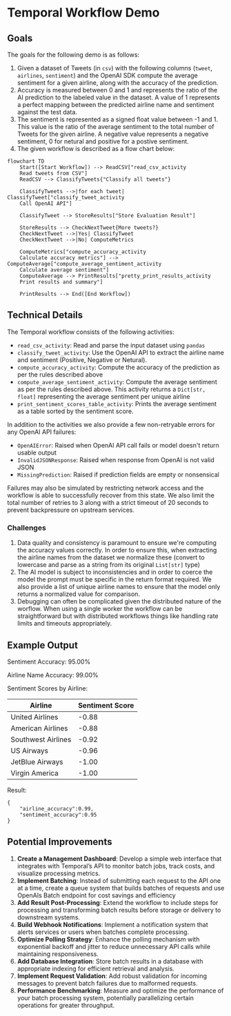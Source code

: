 # Temporal Workflow Demo

## Goals

The goals for the following demo is as follows:

1. Given a dataset of Tweets (in `csv`) with the following columns (`tweet`, `airlines`, `sentiment`) and the OpenAI SDK compute the average sentiment for a given airline, along with the accuracy of the prediction. 
2. Accuracy is measured between 0 and 1 and represents the ratio of the AI prediction to the labeled value in the dataset. A value of 1 represents a perfect mapping between the predicted airline name and sentiment against the test data.
3. The sentiment is represented as a signed float value between -1 and 1. This value is the ratio of the average sentiment to the total number of Tweets for the given airline. A negative value represents a negative sentiment, 0 for netural and positive for a postive sentiment.
4. The given workflow is described as a flow chart below: 

```mermaid
flowchart TD
    Start([Start Workflow]) --> ReadCSV["read_csv_activity
    Read tweets from CSV"]
    ReadCSV --> ClassifyTweets{"Classify all tweets"}

    ClassifyTweets -->|for each tweet| ClassifyTweet["classify_tweet_activity
    Call OpenAI API"]

    ClassifyTweet --> StoreResults["Store Evaluation Result"]

    StoreResults --> CheckNextTweet{More tweets?}
    CheckNextTweet -->|Yes| ClassifyTweet
    CheckNextTweet -->|No| ComputeMetrics

    ComputeMetrics["compute_accuracy_activity
    Calculate accuracy metrics"] --> ComputeAverage["compute_average_sentiment_activity
    Calculate average sentiment"]
    ComputeAverage --> PrintResults["pretty_print_results_activity
    Print results and summary"]

    PrintResults --> End([End Workflow])
```

## Technical Details

The Temporal workflow consists of the following activities:
- `read_csv_activity`: Read and parse the input dataset using `pandas`
- `classify_tweet_activity`: Use the OpenAI API to extract the airline name and sentiment (Positive, Negative or Netural).
- `compute_accuracy_activity`: Compute the accuracy of the prediction as per the rules described above
- `compute_average_sentiment_activity`: Compute the average sentiment as per the rules described above. This activity returns a `Dict[str, float]` representing the average sentiment per unique airline
- `print_sentiment_scores_table_activity`: Prints the average sentiment as a table sorted by the sentiment score.

In addition to the activities we also provide a few non-retryable errors for any OpenAI API failures:
- `OpenAIError`: Raised when OpenAI API call fails or model doesn't return usable output
- `InvalidJSONResponse`: Raised when response from OpenAI is not valid JSON
- `MissingPrediction`: Raised if prediction fields are empty or nonsensical

Failures may also be simulated by restricting network access and the workflow is able to successfully recover from this state. We also limit the total number of retries to 3 along with a strict timeout of 20 seconds to prevent backpressure on upstream services.

### Challenges
1. Data quality and consistency is paramount to ensure we're computing the accuracy values correctly. In order to ensure this, when extracting the airline names from the dataset we normalize these (convert to lowercase and parse as a string from its original `List[str]` type)
2. The AI model is subject to inconsistencies and in order to coerce the model the prompt must be specific in the return format required. We also provide a list of unique airline names to ensure that the model only returns a normalized value for comparison.
3. Debugging can often be complicated given the distributed nature of the worflow. When using a single worker the workflow can be straightforward but with distributed workflows things like handling rate limits and timeouts appropriately.

## Example Output

Sentiment Accuracy: 95.00%

Airline Name Accuracy: 99.00%

Sentiment Scores by Airline:

| Airline             | Sentiment Score |
|---------------------|-----------------|
| United Airlines     |           -0.88 |
| American Airlines   |           -0.88 |
| Southwest Airlines  |           -0.92 |
| US Airways          |           -0.96 |
| JetBlue Airways     |           -1.00 |
| Virgin America      |           -1.00 |


Result:
```
{
    "airline_accuracy":0.99,
    "sentiment_accuracy":0.95
}
```

## Potential Improvements

1. **Create a Management Dashboard**: Develop a simple web interface that integrates with Temporal’s API to monitor batch jobs, track costs, and visualize processing metrics.
1. **Implement Batching**: Instead of submitting each request to the API one at a time, create a queue system that builds batches of requests and use OpenAIs Batch endpoint for cost savings and efficiency
1. **Add Result Post-Processing**: Extend the workflow to include steps for processing and transforming batch results before storage or delivery to downstream systems.
1. **Build Webhook Notifications**: Implement a notification system that alerts services or users when batches complete processing.
1. **Optimize Polling Strategy**: Enhance the polling mechanism with exponential backoff and jitter to reduce unnecessary API calls while maintaining responsiveness.
1. **Add Database Integration**: Store batch results in a database with appropriate indexing for efficient retrieval and analysis.
1. **Implement Request Validation**: Add robust validation for incoming messages to prevent batch failures due to malformed requests.
1. **Performance Benchmarking**: Measure and optimize the performance of your batch processing system, potentially parallelizing certain operations for greater throughput.
